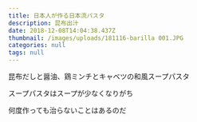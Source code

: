 ```yaml
---
title: 日本人が作る日本流パスタ
description: 昆布出汁
date: 2018-12-08T14:04:38.437Z
thumbnail: /images/uploads/181116-barilla 001.JPG
categories: null
tags: null
---
```

昆布だしと醤油、鶏ミンチとキャベツの和風スープパスタ

スープパスタはスープが少なくなりがち

何度作っても治らないことはあるのだ


